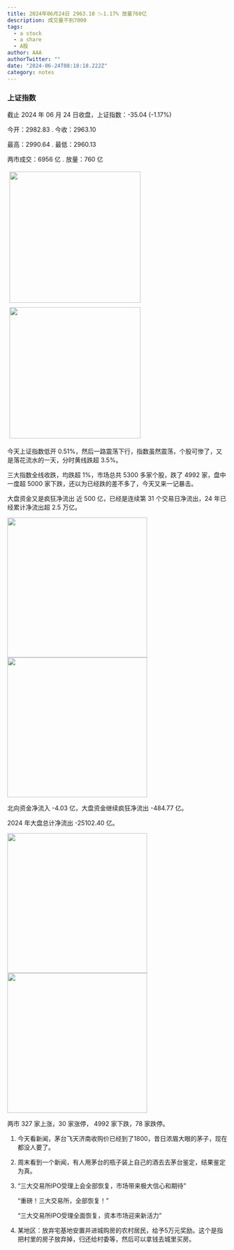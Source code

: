 ```yaml
---
title: 2024年06月24日 2963.10 📉1.17% 放量760亿
description: 成交量不到7000
tags:
  - a stock
  - a share
  - A股
author: AAA
authorTwitter: ""
date: "2024-06-24T08:18:18.222Z"
category: notes
---
```


### 上证指数

截止 2024 年 06 月 24 日收盘，上证指数：<span class="font-semibold text-g-5">-35.04 (-1.17%)</span>

今开：<span class="font-semibold text-g-5">2982.83 </span> . 今收：<span class="font-semibold text-g-5">2963.10 </span>

最高：<span class="font-semibold text-r-5">2990.64 </span> . 最低：<span class="font-semibold text-g-5">2960.13 </span>

两市成交：<span class="font-semibold">6956 亿</span> . 放量：<span class="font-semibold text-r-6">760 亿</span>

<img src="/images/uploads/2024-06/20240624-zs-sh.png" style="width: 300px;display:inline-block;margin: 5px">
<img src="/images/uploads/2024-06/20240624-zs-sh-rk.png" style="width: 300px;display:inline-block;margin: 5px">

今天上证指数低开 0.51%，然后一路震荡下行，指数虽然震荡，个股可惨了，又是落花流水的一天，分时黄线跌超 3.5%。

三大指数全线收跌，均跌超 1%，市场总共 5300 多家个股，跌了 4992 家，盘中一度超 5000 家下跌，还以为已经跌的差不多了，今天又来一记暴击。

大盘资金又是疯狂净流出 近 500 亿，已经是连续第 31 个交易日净流出，24 年已经累计净流出超 2.5 万亿。

<img src="/images/uploads/2024-06/20240624-zs-global.png" width="320">
<img src="/images/uploads/2024-06/20240624-zs-bs.png" width="320">

北向资金净流入 <span class="font-semibold text-g-5">-4.03 亿</span>，大盘资金继续疯狂净流出 <span class="font-semibold text-g-7">-484.77 亿</span>。

2024 年大盘总计净流出 <span class="font-semibold text-g-8">-25102.40 </span>亿。

<img src="/images/uploads/2024-06/20240624-zs-as.png" width="320">
<img src="/images/uploads/2024-06/20240624-zs-zdtj.png" width="320">

两市 <span class="text-r-6">327</span> 家上涨，30 家涨停， <span class="font-semibold text-g-6">4992</span> 家下跌，78 家跌停。

1. 今天看新闻，茅台飞天济南收购价已经到了1800，昔日浓眉大眼的茅子，现在都没人要了。
2. 周末看到一个新闻，有人用茅台的瓶子装上自己的酒去去茅台鉴定，结果鉴定为真。
3. “三大交易所IPO受理上会全部恢复，市场带来极大信心和期待”
   
   “重磅！三大交易所，全部恢复！”
   
   “三大交易所IPO受理全面恢复，资本市场迎来新活力”
4. 某地区：放弃宅基地安置并进城购房的农村居民，给予5万元奖励。这个是指把村里的房子放弃掉，归还给村委等，然后可以拿钱去城里买房。